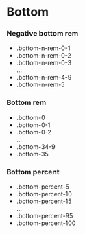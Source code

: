 # Bottom

### Negative bottom rem

- .bottom-n-rem-0-1
- .bottom-n-rem-0-2
- .bottom-n-rem-0-3
  <br>...<br>
- .bottom-n-rem-4-9
- .bottom-n-rem-5

### Bottom rem

- .bottom-0
- .bottom-0-1
- .bottom-0-2
  <br>...<br>
- .bottom-34-9
- .bottom-35

### Bottom percent

- .bottom-percent-5
- .bottom-percent-10
- .bottom-percent-15
  <br>...<br>
- .bottom-percent-95
- .bottom-percent-100
